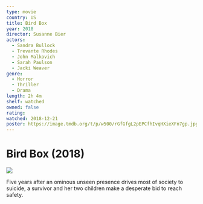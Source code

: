 ```yaml
---
type: movie
country: US
title: Bird Box
year: 2018
director: Susanne Bier
actors:
  - Sandra Bullock
  - Trevante Rhodes
  - John Malkovich
  - Sarah Paulson
  - Jacki Weaver
genre:
  - Horror
  - Thriller
  - Drama
length: 2h 4m
shelf: watched
owned: false
rating:
watched: 2018-12-21
poster: https://image.tmdb.org/t/p/w500/rGfGfgL2pEPCfhIvqHXieXFn7gp.jpg
---
```


# Bird Box (2018)

![](https://image.tmdb.org/t/p/w500/rGfGfgL2pEPCfhIvqHXieXFn7gp.jpg)

Five years after an ominous unseen presence drives most of society to suicide, a survivor and her two children make a desperate bid to reach safety.